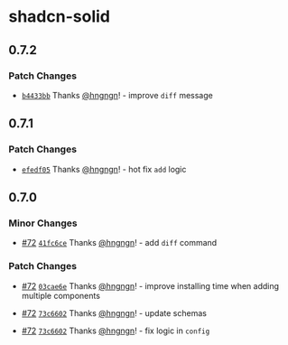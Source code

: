 # shadcn-solid

## 0.7.2

### Patch Changes

- [`b4433bb`](https://github.com/hngngn/shadcn-solid/commit/b4433bb6398c874b6781d241b26531ec4011a8fd) Thanks [@hngngn](https://github.com/hngngn)! - improve `diff` message

## 0.7.1

### Patch Changes

- [`efedf05`](https://github.com/hngngn/shadcn-solid/commit/efedf057cd18bff389f1775f3c8e265fb59eb6c0) Thanks [@hngngn](https://github.com/hngngn)! - hot fix `add` logic

## 0.7.0

### Minor Changes

- [#72](https://github.com/hngngn/shadcn-solid/pull/72) [`41fc6ce`](https://github.com/hngngn/shadcn-solid/commit/41fc6ce410f3cdd9ab11f1b2f13cd0252c9d3164) Thanks [@hngngn](https://github.com/hngngn)! - add `diff` command

### Patch Changes

- [#72](https://github.com/hngngn/shadcn-solid/pull/72) [`03cae6e`](https://github.com/hngngn/shadcn-solid/commit/03cae6e16dda24250f4b210c5ca7c5fdee390c93) Thanks [@hngngn](https://github.com/hngngn)! - improve installing time when adding multiple components

- [#72](https://github.com/hngngn/shadcn-solid/pull/72) [`73c6602`](https://github.com/hngngn/shadcn-solid/commit/73c6602059c9ebbd43aaf60cc29c0142f995fd48) Thanks [@hngngn](https://github.com/hngngn)! - update schemas

- [#72](https://github.com/hngngn/shadcn-solid/pull/72) [`73c6602`](https://github.com/hngngn/shadcn-solid/commit/73c6602059c9ebbd43aaf60cc29c0142f995fd48) Thanks [@hngngn](https://github.com/hngngn)! - fix logic in `config`
